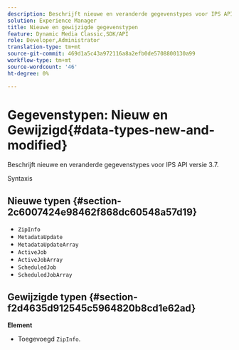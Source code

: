 ```yaml
---
description: Beschrijft nieuwe en veranderde gegevenstypes voor IPS API versie 3.7.
solution: Experience Manager
title: Nieuwe en gewijzigde gegevenstypen
feature: Dynamic Media Classic,SDK/API
role: Developer,Administrator
translation-type: tm+mt
source-git-commit: 469d1a5c43a972116a8a2efb0de5708800130a99
workflow-type: tm+mt
source-wordcount: '46'
ht-degree: 0%

---
```



# Gegevenstypen: Nieuw en Gewijzigd{#data-types-new-and-modified}

Beschrijft nieuwe en veranderde gegevenstypes voor IPS API versie 3.7.

Syntaxis

## Nieuwe typen {#section-2c6007424e98462f868dc60548a57d19}

* `ZipInfo`
* `MetadataUpdate`
* `MetadataUpdateArray`
* `ActiveJob`
* `ActiveJobArray`
* `ScheduledJob`
* `ScheduledJobArray`

## Gewijzigde typen {#section-f2d4635d912545c5964820b8cd1e62ad}

**Element**

* Toegevoegd `ZipInfo`.

